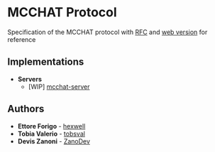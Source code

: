 # MCCHAT Protocol

Specification of the MCCHAT protocol with [RFC](rfc.txt) and [web version](https://marconi-5ei.github.io/mcchat-protocol) for reference

## Implementations

- **Servers**
  - [WIP] [mcchat-server](https://github.com/marconi-5ei/mcchat-server)

## Authors

- **Ettore Forigo** - [hexwell](https://github.com/hexwell)
- **Tobia Valerio** - [tobsval](https://github.com/tobsval)
- **Devis Zanoni** - [ZanoDev](https://github.com/ZanoDev)
